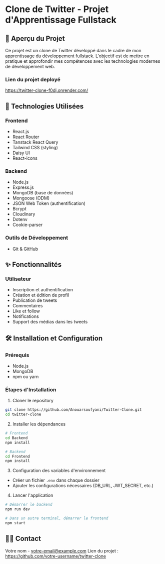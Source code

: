 # Clone de Twitter - Projet d'Apprentissage Fullstack

## 📌 Aperçu du Projet

Ce projet est un clone de Twitter développé dans le cadre de mon apprentissage du développement fullstack. L'objectif est de mettre en pratique et approfondir mes compétences avec les technologies modernes de développement web.

### Lien du projet deployé

https://twitter-clone-f0dj.onrender.com/

## 🚀 Technologies Utilisées

### Frontend
- React.js
- React Router
- Tanstack React Query
- Tailwind CSS (styling)
- Daisy UI
- React-icons

### Backend
- Node.js
- Express.js
- MongoDB (base de données)
- Mongoose (ODM)
- JSON Web Token (authentification)
- Bcrypt
- Cloudinary
- Dotenv
- Cookie-parser

### Outils de Développement
- Git & GitHub

## ✨ Fonctionnalités

### Utilisateur
- Inscription et authentification
- Création et édition de profil
- Publication de tweets
- Commentaires
- Like et follow
- Notifications
- Support des médias dans les tweets

## 🛠 Installation et Configuration

### Prérequis
- Node.js
- MongoDB
- npm ou yarn

### Étapes d'Installation

1. Cloner le repository
```bash
git clone https://github.com/Anouarsoufyani/Twitter-Clone.git
cd twitter-clone
```

2. Installer les dépendances
```bash
# Frontend
cd Backend
npm install

# Backend
cd Frontend
npm install
```

3. Configuration des variables d'environnement
- Créer un fichier `.env` dans chaque dossier
- Ajouter les configurations nécessaires (DB_URL, JWT_SECRET, etc.)

4. Lancer l'application
```bash
# Démarrer le backend
npm run dev

# Dans un autre terminal, démarrer le frontend
npm start
```

## 👨‍💻 Contact

Votre nom - votre-email@example.com
Lien du projet : https://github.com/votre-username/twitter-clone
